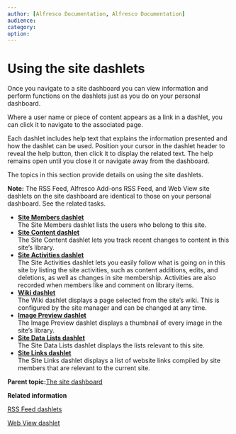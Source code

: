 ```yaml
---
author: [Alfresco Documentation, Alfresco Documentation]
audience: 
category: 
option: 
---
```


# Using the site dashlets

Once you navigate to a site dashboard you can view information and perform functions on the dashlets just as you do on your personal dashboard.

Where a user name or piece of content appears as a link in a dashlet, you can click it to navigate to the associated page.

Each dashlet includes help text that explains the information presented and how the dashlet can be used. Position your cursor in the dashlet header to reveal the help button, then click it to display the related text. The help remains open until you close it or navigate away from the dashboard.

The topics in this section provide details on using the site dashlets.

**Note:** The RSS Feed, Alfresco Add-ons RSS Feed, and Web View site dashlets on the site dashboard are identical to those on your personal dashboard. See the related tasks.

-   **[Site Members dashlet](../tasks/site-dashlet-members.md)**  
The Site Members dashlet lists the users who belong to this site.
-   **[Site Content dashlet](../tasks/site-dashlet-mydocuments.md)**  
The Site Content dashlet lets you track recent changes to content in this site’s library.
-   **[Site Activities dashlet](../tasks/site-dashlet-myactivities.md)**  
The Site Activities dashlet lets you easily follow what is going on in this site by listing the site activities, such as content additions, edits, and deletions, as well as changes in site membership. Activities are also recorded when members like and comment on library items.
-   **[Wiki dashlet](../tasks/site-dashlet-wiki.md)**  
The Wiki dashlet displays a page selected from the site’s wiki. This is configured by the site manager and can be changed at any time.
-   **[Image Preview dashlet](../tasks/site-dashlet-imagepreview.md)**  
The Image Preview dashlet displays a thumbnail of every image in the site’s library.
-   **[Site Data Lists dashlet](../tasks/site-dashlet-lists.md)**  
The Site Data Lists dashlet displays the lists relevant to this site.
-   **[Site Links dashlet](../tasks/site-dashlet-links.md)**  
The Site Links dashlet displays a list of website links compiled by site members that are relevant to the current site.

**Parent topic:**[The site dashboard](../concepts/site-using-2.md)

**Related information**  


[RSS Feed dashlets](../tasks/dashlet-rssfeed.md)

[Web View dashlet](../tasks/dashlet-webview.md)


